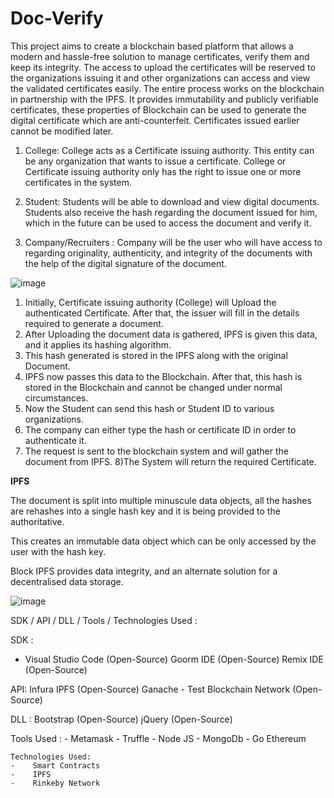 # Doc-Verify

This project aims to create a blockchain based platform that allows a modern and hassle-free solution to manage certificates, verify them and keep its integrity. 
The access to upload the certificates will be reserved to the organizations issuing it and other organizations can  access and view the validated certificates easily.
The entire process works on the blockchain in partnership with the IPFS.
It provides immutability and publicly verifiable certificates, these properties of Blockchain can be used to generate the digital certificate which are anti-counterfeit.
Certificates issued earlier cannot be modified later.

1) College: College acts as a Certificate issuing authority. This entity can be any organization that wants to issue a certificate. College or Certificate issuing authority only has the right to issue one or more certificates in the system. 

2) Student: Students will be able to download and view digital documents. Students also receive the hash regarding the document issued for him, which in the future can be used to access the document and verify it. 

3) Company/Recruiters : Company will be the user who will have access to regarding originality, authenticity, and integrity of the documents with the help of the digital signature of the document.

![image](https://user-images.githubusercontent.com/54180295/192447169-c633c426-9521-4095-99b3-a96d6fe48968.png)

1) Initially, Certificate issuing authority (College) will Upload the authenticated Certificate. After that, the issuer will fill in the details required to generate a document. 
2) After Uploading the document data is gathered, IPFS is given this data, and it applies its hashing algorithm.
3)  This hash generated is stored in the IPFS along with the original Document.
4) IPFS now passes this data to the Blockchain. After that, this hash is stored in the Blockchain and cannot be changed under normal circumstances. 
5) Now the Student can send this hash or Student ID to various organizations. 
67) The company can either type the hash or certificate ID in order to authenticate it. 
7) The request is sent to the blockchain system and will gather the document from IPFS.
8)The System will return the required Certificate.

**IPFS**

The  document  is split into multiple minuscule data objects, all the hashes are rehashes into a single hash key and it is being provided to the authoritative.

This creates an immutable data object which can be only accessed by the user with the hash key.

Block IPFS provides data integrity, and an alternate solution for a decentralised data storage.

![image](https://user-images.githubusercontent.com/54180295/192447367-9f45dba6-b0ad-4f69-9df6-d19fe26ec5d8.png)
  
  
 SDK / API / DLL / Tools / Technologies Used :

SDK :
-    Visual Studio Code  (Open-Source)
Goorm IDE  (Open-Source)
Remix IDE  (Open-Source)

API:
Infura IPFS (Open-Source)
Ganache - Test Blockchain Network (Open-Source)

DLL :
Bootstrap (Open-Source)
jQuery (Open-Source)

Tools Used :
	-    Metamask 
	-    Truffle 
	-    Node JS 
	-    MongoDb 
	-    Go Ethereum

	Technologies Used: 
	-    Smart Contracts
	-    IPFS 
	-    Rinkeby Network














